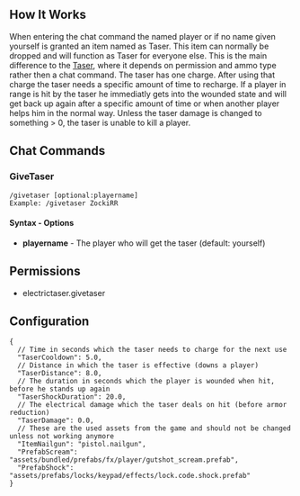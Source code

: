 ## How It Works
When entering the chat command the named player or if no name given yourself is granted an item named as Taser. This item can normally be dropped and will function as Taser for everyone else. This is the main difference to the [Taser](https://umod.org/plugins/taser), where it depends on permission and ammo type rather then a chat command.
The taser has one charge. After using that charge the taser needs a specific amount of time to recharge. If a player in range is hit by the taser he immediatly gets into the wounded state and will get back up again after a specific amount of time or when another player helps him in the normal way. Unless the taser damage is changed to something > 0, the taser is unable to kill a player. 

## Chat Commands
### GiveTaser

```
/givetaser [optional:playername]
Example: /givetaser ZockiRR
```

#### Syntax - Options
 - **playername** - The player who will get the taser (default: yourself)

## Permissions
 - electrictaser.givetaser

## Configuration
```
{
  // Time in seconds which the taser needs to charge for the next use
  "TaserCooldown": 5.0,
  // Distance in which the taser is effective (downs a player)
  "TaserDistance": 8.0,
  // The duration in seconds which the player is wounded when hit, before he stands up again
  "TaserShockDuration": 20.0,
  // The electrical damage which the taser deals on hit (before armor reduction)
  "TaserDamage": 0.0,
  // These are the used assets from the game and should not be changed unless not working anymore
  "ItemNailgun": "pistol.nailgun",
  "PrefabScream": "assets/bundled/prefabs/fx/player/gutshot_scream.prefab",
  "PrefabShock": "assets/prefabs/locks/keypad/effects/lock.code.shock.prefab"
}
```
